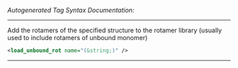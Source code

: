 <!-- THIS IS AN AUTOGENERATED FILE: Don't edit it directly, instead change the schema definition in the code itself. -->

_Autogenerated Tag Syntax Documentation:_

---
Add the rotamers of the specified structure to the rotamer library (usually used to include rotamers of unbound monomer)

```xml
<load_unbound_rot name="(&string;)" />
```



---
